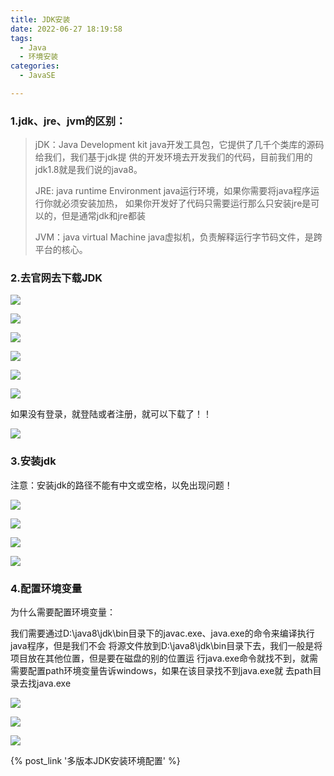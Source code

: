 ```yaml
---
title: JDK安装
date: 2022-06-27 18:19:58
tags:
  - Java
  - 环境安装
categories:
  - JavaSE

---
```




<!--more-->

### 1.jdk、jre、jvm的区别：

> jDK：Java Development kit java开发工具包，它提供了几千个类库的源码给我们，我们基于jdk提 供的开发环境去开发我们的代码，目前我们用的jdk1.8就是我们说的java8。
>
> JRE: java runtime Environment java运行环境，如果你需要将java程序运行你就必须安装加热， 如果你开发好了代码只需要运行那么只安装jre是可以的，但是通常jdk和jre都装
>
> JVM：java virtual Machine java虚拟机，负责解释运行字节码文件，是跨平台的核心。

### 2.去官网去下载JDK

![](tu1.png)

![](tu2.png)

![](tu3.png)

![](tu4.png)

![](tu5.png)

![](tu6.png)

如果没有登录，就登陆或者注册，就可以下载了！！

![](tu7.png)

### 3.安装jdk

注意：安装jdk的路径不能有中文或空格，以免出现问题！

![](tu8.png)

![](tu9.png)

![](tu10.png)

![](tu11.png)

### 4.配置环境变量

为什么需要配置环境变量：

 我们需要通过D:\java8\jdk\bin目录下的javac.exe、java.exe的命令来编译执行java程序，但是我们不会 将源文件放到D:\java8\jdk\bin目录下去，我们一般是将项目放在其他位置，但是要在磁盘的别的位置运 行java.exe命令就找不到，就需需要配置path环境变量告诉windows，如果在该目录找不到java.exe就 去path目录去找java.exe

![](tu12.png)

![](tu13.png)

![](tu14.png)



{% post_link '多版本JDK安装环境配置' %}

